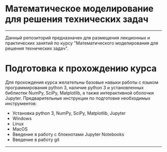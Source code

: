 # Математическое моделирование для решения технических задач
___

Данный репозиторий предназначен для размещения лекционных и практических занятий по курсу "Математического моделирования для решения технических задач".

# Подготовка к прохождению курса
Для прохождения курса желательны базовые навыки работы с языком программирования python 3, наличие python 3 и установленных библиотек NumPy, SciPy, Matplotlib, а также интерактивной оболочки Jupyter. Предварительные инструкции по подготовке необходимых инструментов:
 * Установка python 3, NumPy, SciPy, Matplotlib, Jupyter
  * Windows
  * Linux
  * MacOS
 * Введение в работу с блокнотами Jupyter Notebooks
 * Введение в работу git
 
 ___

